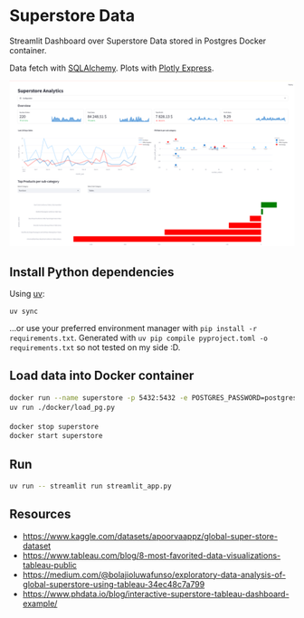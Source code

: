 # Superstore Data

Streamlit Dashboard over Superstore Data stored in Postgres Docker container.

Data fetch with [SQLAlchemy](https://www.sqlalchemy.org/). Plots with [Plotly Express](https://plotly.com/python/plotly-express/).

![](./images/demo.png)

## Install Python dependencies

Using [uv](https://docs.astral.sh/uv/):

```
uv sync
```

...or use your preferred environment manager with `pip install -r requirements.txt`. Generated with `uv pip compile pyproject.toml -o requirements.txt` so not tested on my side :D.

## Load data into Docker container

```sh
docker run --name superstore -p 5432:5432 -e POSTGRES_PASSWORD=postgres -d postgres
uv run ./docker/load_pg.py

docker stop superstore
docker start superstore
```

## Run

```sh
uv run -- streamlit run streamlit_app.py
```

## Resources

- https://www.kaggle.com/datasets/apoorvaappz/global-super-store-dataset
- https://www.tableau.com/blog/8-most-favorited-data-visualizations-tableau-public
- https://medium.com/@bolajioluwafunso/exploratory-data-analysis-of-global-superstore-using-tableau-34ec48c7a799
- https://www.phdata.io/blog/interactive-superstore-tableau-dashboard-example/
